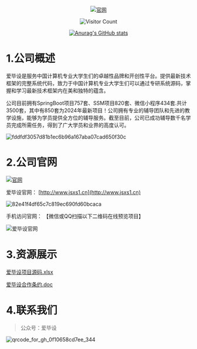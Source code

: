
<div id="title" align=center>



[![官网](https://img.shields.io/badge/%E5%AE%98%E7%BD%91-%E7%88%B1%E6%AF%95%E8%AE%BE%E5%AE%98%E7%BD%91-yello)](http://jsxs1.cn)

![Visitor Count](https://profile-counter.glitch.me/hjsdjko/count.svg)

[github-sub-title:img]: https://readme-typing-svg.herokuapp.com?font=Segoe+Script&center=true&lines=hjsdjko

[![Anurag's GitHub stats](https://github-readme-stats.vercel.app/api?username=hjsdjko&show_icons=true&theme=tokyonight)](http://jsxs1.cn)

</div>





#  1.公司概述

爱毕设是服务中国计算机专业大学生们的卓越性品牌和开创性平台。提供最新技术框架的完整系统代码，致力于中国计算机专业大学生们可以通过专研系统源码，掌握和学习最新技术框架内在美和独特的蕴含。

公司目前拥有SpringBoot项目757套、SSM项目820套、微信小程序434套.共计3500套，其中有850套为2024年最新项目！公司拥有专业的辅导团队和先进的教学设施，能够为学员提供全方位的辅导服务。截至目前，公司已成功辅导数千名学员完成所需任务，得到了广大学员和业界的高度认可。

![fddfdf3057d81b1ec6b96a167aba07cad650f30c](https://github.com/user-attachments/assets/62feaf4f-db93-461e-b81e-bb260fca7f70)



# 2.公司官网

[![官网](https://img.shields.io/badge/%E5%AE%98%E7%BD%91-%E7%88%B1%E6%AF%95%E8%AE%BE%E5%AE%98%E7%BD%91-yello)](http://jsxs1.cn)

爱毕设官网： [http://www.jsxs1.cn](http://www.jsxs1.cn)

![82e41f4df65c7c819ec690fd60bcaca](https://github.com/user-attachments/assets/e035d080-b35d-4137-8967-88d1b58ecaad)

手机访问官网： 【微信或QQ扫描以下二维码在线预览项目】

![爱毕设官网](https://github.com/user-attachments/assets/82fecfb3-127c-46fc-a5f6-516a4498fb26)


# 3.资源展示

[爱毕设项目源码.xlsx](https://github.com/hjsdjko/hjsdjko/blob/main/-%20%E9%A1%B9%E7%9B%AE%E6%BA%90%E7%A0%81-VX%EF%BC%9Aaibishei%20.xlsx)

[爱毕设合作条约.doc](https://github.com/hjsdjko/hjsdjko/blob/main/%E3%80%8A%E7%88%B1%E6%AF%95%E8%AE%BE%E3%80%8B%E5%90%88%E4%BD%9C%E6%9D%A1%E7%BA%A6.doc)


# 4.联系我们



> 公众号：爱毕设

![qrcode_for_gh_0f10658cd7ee_344](https://github.com/hjsdjko/hjsdjko/assets/120558513/bc017141-7d0c-46c6-a013-62ef6720e606)








